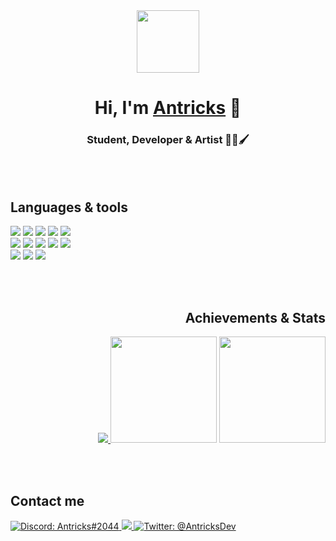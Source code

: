 <div align="center">
  <a href="https://antricks.dev/"><img src="https://antricks.dev/img/pinguin-640.png" width="100" height="100"></a>
  <h1> Hi, I'm <a href="https://antricks.dev/">Antricks</a> 👋</h1>
  <h3> Student, Developer & Artist 📖👾🖌</h2>
</div>

<br><br>

<div align="left">
  <h2>Languages & tools</h2>
  <div>
    <img src="https://img.shields.io/badge/Java-ED8B00.svg?style=for-the-badge&logo=java&logoColor=white">
    <img src="https://img.shields.io/badge/Python-3670A0?style=for-the-badge&logo=python&logoColor=ffdd54">
    <img src="https://img.shields.io/badge/JavaScript-323330.svg?style=for-the-badge&logo=javascript&logoColor=F7DF1E">
    <img src="https://img.shields.io/badge/C++-00599C?style=for-the-badge&logo=cplusplus&logoColor=white">
    <img src="https://img.shields.io/badge/Nim-FFE953?style=for-the-badge&logo=nim&logoColor=black">
  </div>
  
  <div>
    <img src="https://img.shields.io/badge/Visual%20Studio%20Code-007ACC.svg?style=for-the-badge&logo=visual-studio-code">
    <img src="https://img.shields.io/badge/PyCharm%20PE-18d68c.svg?style=for-the-badge&logo=pycharm&logoColor=fcf84a">
    <img src="https://img.shields.io/badge/godot-ffffff.svg?style=for-the-badge&logo=godot-engine">
    <img src="https://img.shields.io/badge/sublime_text-575757.svg?style=for-the-badge&logo=sublime-text&logoColor=important">
    <img src="https://img.shields.io/badge/Insomnia-black.svg?style=for-the-badge&logo=insomnia&logoColor=5849BE">
  </div>
  
  <div>
    <img src="https://shields.io/badge/Aseprite-7d929e.svg?style=for-the-badge&logo=aseprite&logoColor=white">
    <img src="https://shields.io/badge/GIMP-5c5543.svg?style=for-the-badge&logo=gimp&logoColor=white">
    <img src="https://shields.io/badge/Krita-3babff.svg?style=for-the-badge&logo=krita&logoColor=white">
  </div>
</div>

<br><br>

<div align="right">
  <h2>Achievements & Stats</h2>
  <a href="https://github.com/ryo-ma/github-profile-trophy">
    <img src="https://github-profile-trophy.vercel.app/?username=Antricks&row=1&theme=gruvbox&margin-w=5"/>
  </a>
  <img height="170" src="https://github-readme-stats.vercel.app/api?username=Antricks&count_private=true&include_all_commits=true&show_icons=true&theme=gruvbox&locale=en" />
  <img height="170" src="https://github-readme-stats.vercel.app/api/top-langs/?username=Antricks&layout=compact&theme=gruvbox&show_icons=true" />
</div>

<br><br>

<div align="left">
  <h2>Contact me</h2>
  <a href="https://discord.com/users/430664507476672524">
    <img src="https://img.shields.io/badge/Antricks%232044-5865F2.svg?style=for-the-badge&logo=discord&logoColor=white" alt="Discord: Antricks#2044">
  </a>
  <a href="mailto:antricks.dev@posteo.de" target="blank">
    <img src="https://img.shields.io/badge/E--Mail-ea4335.svg?style=for-the-badge&logo=maildotru&logoColor=white" />
  </a>
  <a href="https://twitter.com/AntricksDev" target="blank">
    <img src="https://img.shields.io/twitter/follow/antricksdev?logo=twitter&style=for-the-badge" alt="Twitter: @AntricksDev"/>
  </a>
</div>
